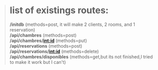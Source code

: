 > # list of existings routes:
>
> **/initdb** (methods=post, it will make 2 clients, 2 rooms, and 1 reservation)  
> **/api/chambres** (methods=post)  
> **/api/chambres/<int:id>** (methods=put)  
> **/api/reservations** (methods=post)  
> **/api/reservations/<int:id>** (methods=delete)  
> **/api/chambres/disponibles** (methods=get,but its not finished,I tried to make it work but I can't)
